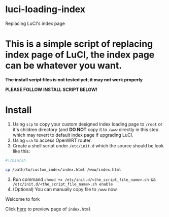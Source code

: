 # luci-loading-index
Replacing LuCI's index page

# This is a simple script of replacing index page of LuCI, the index page can be whatever you want.

~~**The install script files is not tested yet, it may not work properly**~~

**PLEASE FOLLOW INSTALL SCRIPT BELOW!**

# Install

1. Using `scp` to copy your custom designed index loading page to `/root` or it's children directory (and **DO NOT** copy it to `/www` directly in this step which may revert to default index page if upgrading LuCI.
2. Using `ssh` to access OpenWRT router.
3. Create a shell script under `/etc/init.d` which the source should be look like this:
```sh
#!/bin/sh

cp /path/to/custom_index/index.html /www/index.html
```
3. Run command `chmod +x /etc/init.d/<the_script_file_name>.sh && /etc/init.d/<the_script_file_name>.sh enable`
4. (Optional) You can manually copy file to `/www` now.

Welcome to fork

Click [here](https://rk0cc.github.io/luci-loading-index/) to preview page of `index.html`
